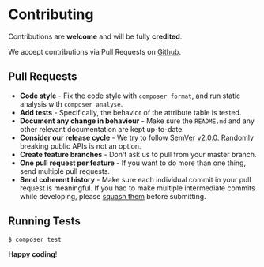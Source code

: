 # Contributing

Contributions are **welcome** and will be fully **credited**.

We accept contributions via Pull Requests on [Github](https://github.com/swisnl/filament-activitylog).

## Pull Requests

- **Code style** - Fix the code style with `composer format`, and run static analysis with `composer analyse`.
- **Add tests** - Specifically, the behavior of the attribute table is tested.
- **Document any change in behaviour** - Make sure the `README.md` and any other relevant documentation are kept up-to-date.
- **Consider our release cycle** - We try to follow [SemVer v2.0.0](http://semver.org/). Randomly breaking public APIs is not an option.
- **Create feature branches** - Don't ask us to pull from your master branch.
- **One pull request per feature** - If you want to do more than one thing, send multiple pull requests.
- **Send coherent history** - Make sure each individual commit in your pull request is meaningful. If you had to make multiple intermediate commits while developing, please [squash them](http://www.git-scm.com/book/en/v2/Git-Tools-Rewriting-History#Changing-Multiple-Commit-Messages) before submitting.

## Running Tests

``` bash
$ composer test
```

**Happy coding**!
